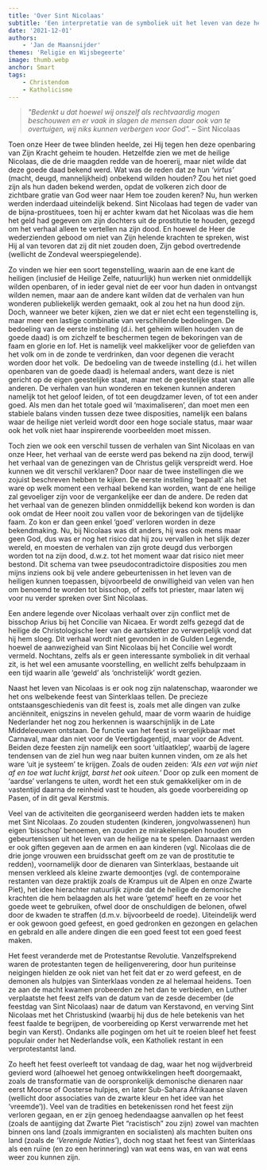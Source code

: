 ```yaml
---
title: 'Over Sint Nicolaas'
subtitle: 'Een interpretatie van de symboliek uit het leven van deze heilige, losjes gebaseerd op de Gulden Legende'
date: '2021-12-01'
authors:
    - 'Jan de Maansnijder'
themes: 'Religie en Wijsbegeerte'
image: thumb.webp
anchor: Smart
tags:
    - Christendom
    - Katholicisme
---
```


>_"Bedenkt u dat hoewel wij onszelf als rechtvaardig mogen beschouwen en er vaak in slagen de mensen daar ook van te overtuigen, wij niks kunnen verbergen voor God"._ – Sint Nicolaas

Toen onze Heer de twee blinden heelde, zei Hij tegen hen deze openbaring van Zijn Kracht geheim te houden. Hetzelfde zien we met de heilige Nicolaas, die de drie maagden redde van de hoererij, maar niet wilde dat deze goede daad bekend werd. Wat was de reden dat ze hun _‘virtus’_ (macht, deugd, mannelijkheid) onbekend wilden houden? Zou het niet goed zijn als hun daden bekend werden, opdat de volkeren zich door de zichtbare gratie van God weer naar Hem toe zouden keren? Nu, hun werken werden inderdaad uiteindelijk bekend. Sint Nicolaas had tegen de vader van de bijna-prostituees, toen hij er achter kwam dat het Nicolaas was die hem het geld had gegeven om zijn dochters uit de prostitutie te houden, gezegd om het verhaal alleen te vertellen na zijn dood. En hoewel de Heer de wederzienden gebood om niet van Zijn helende krachten te spreken, wist Hij al van tevoren dat zij dit niet zouden doen, Zijn gebod overtredende (wellicht de Zondeval weerspiegelende).

Zo vinden we hier een soort tegenstelling, waarin aan de ene kant de heiligen (inclusief de Heilige Zelfe, natuurlijk) hun werken niet onmiddellijk wilden openbaren, of in ieder geval niet de eer voor hun daden in ontvangst wilden nemen, maar aan de andere kant wilden dat de verhalen van hun wonderen publiekelijk werden gemaakt, ook al zou het na hun dood zijn. Doch, wanneer we beter kijken, zien we dat er niet echt een tegenstelling is, maar meer een lastige combinatie van verschillende bedoelingen. De bedoeling van de eerste instelling (d.i. het geheim willen houden van de goede daad) is om zichzelf te beschermen tegen de bekoringen van de faam en glorie en lof. Het is namelijk veel makkelijker voor de geliefden van het volk om in de zonde te verdrinken, dan voor degenen die veracht worden door het volk.  De bedoeling van de tweede instelling (d.i. het willen openbaren van de goede daad) is helemaal anders, want deze is niet gericht op de eigen geestelijke staat, maar met de geestelijke staat van alle anderen. De verhalen van hun wonderen en tekenen kunnen anderen namelijk tot het geloof leiden, of tot een deugdzamer leven, of tot een ander goed. Als men dan het totale goed wil ‘maximaliseren’, dan moet men een stabiele balans vinden tussen deze twee disposities, namelijk een balans waar de heilige niet verleid wordt door een hoge sociale status, maar waar ook het volk niet haar inspirerende voorbeelden moet missen.

Toch zien we ook een verschil tussen de verhalen van Sint Nicolaas en van onze Heer, het verhaal van de eerste werd pas bekend na zijn dood, terwijl het verhaal van de genezingen van de Christus gelijk verspreidt werd. Hoe kunnen we dit verschil verklaren? Door naar de twee instellingen die we zojuist beschreven hebben te kijken. De eerste instelling ‘bepaalt’ als het ware op welk moment een verhaal bekend kan worden, want de ene heilige zal gevoeliger zijn voor de vergankelijke eer dan de andere. De reden dat het verhaal van de genezen blinden onmiddellijk bekend kon worden is dan ook omdat de Heer nooit zou vallen voor de bekoringen van de tijdelijke faam. Zo kon er dan geen enkel ‘goed’ verloren worden in deze bekendmaking. Nu, bij Nicolaas was dit anders, hij was ook mens maar geen God, dus was er nog het risico dat hij zou vervallen in het slijk dezer wereld, en moesten de verhalen van zijn grote deugd dus verborgen worden tot na zijn dood, d.w.z. tot het moment waar dat risico niet meer bestond. Dit schema van twee pseudocontradictoire disposities zou men mijns inziens ook bij vele andere gebeurtenissen in het leven van de heiligen kunnen toepassen, bijvoorbeeld de onwilligheid van velen van hen om benoemd te worden tot bisschop, of zelfs tot priester, maar laten wij voor nu verder spreken over Sint Nicolaas.

Een andere legende over Nicolaas verhaalt over zijn conflict met de bisschop Arius bij het Concilie van Nicaea. Er wordt zelfs gezegd dat de heilige de Christologische leer van de aartsketter zo verwerpelijk vond dat hij hem sloeg. Dit verhaal wordt niet gevonden in de Gulden Legende, hoewel de aanwezigheid van Sint Nicolaas bij het Concilie wel wordt vermeld. Nochtans, zelfs als er geen interessante symboliek in dit verhaal zit, is het wel een amusante voorstelling, en wellicht zelfs behulpzaam in een tijd waarin alle ‘geweld’ als ‘onchristelijk’ wordt gezien. 

Naast het leven van Nicolaas is er ook nog zijn nalatenschap, waaronder we het ons welbekende feest van Sinterklaas tellen. De precieze ontstaansgeschiedenis van dit feest is, zoals met alle dingen van zulke anciënniteit, enigszins in nevelen gehuld, maar de vorm waarin de huidige Nederlander het nog zou herkennen is waarschijnlijk in de Late Middeleeuwen ontstaan. De functie van het feest is vergelijkbaar met Carnaval, maar dan niet voor de Veertigdagentijd, maar voor de Advent. Beiden deze feesten zijn namelijk een soort ‘uitlaatklep’, waarbij de lagere tendensen van de ziel hun weg naar buiten kunnen vinden, om ze als het ware ‘uit je systeem’ te krijgen. Zoals de ouden zeiden: _‘Als een vat wijn niet af en toe wat lucht krijgt, barst het ook uiteen.’_ Door op zulk een moment de ‘aardse’ verlangens te uiten, wordt het een stuk gemakkelijker om in de vastentijd daarna de reinheid vast te houden, als goede voorbereiding op Pasen, of in dit geval Kerstmis.

Veel van de activiteiten die georganiseerd werden hadden iets te maken met Sint Nicolaas. Zo zouden studenten (kinderen, jongvolwassenen) hun eigen ‘bisschop’ benoemen, en zouden ze mirakelenspelen houden om gebeurtenissen uit het leven van de heilige na te spelen. Daarnaast werden er ook giften gegeven aan de armen en aan kinderen (vgl. Nicolaas die de drie jonge vrouwen een bruidsschat geeft om ze van de prostitutie te redden), voornamelijk door de dienaren van Sinterklaas, bestaande uit mensen verkleed als kleine zwarte demoontjes (vgl. de contemporaine restanten van deze praktijk zoals de Krampus uit de Alpen en onze Zwarte Piet), het idee hierachter natuurlijk zijnde dat de heilige de demonische krachten die hem belaagden als het ware ‘getemd’ heeft en ze voor het goede weet te gebruiken, ofwel door de onschuldigen de belonen, ofwel door de kwaden te straffen (d.m.v. bijvoorbeeld de roede). Uiteindelijk werd er ook gewoon goed gefeest, en goed gedronken en gezongen en gelachen en gebrald en alle andere dingen die een goed feest tot een goed feest maken. 

Het feest veranderde met de Protestantse Revolutie. Vanzelfsprekend waren de protestanten tegen de heiligenverering, door hun puriteinse neigingen hielden ze ook niet van het feit dat er zo werd gefeest, en de demonen als hulpjes van Sinterklaas vonden ze al helemaal heidens. Toen ze aan de macht kwamen probeerden ze het dan te verbieden, en Luther verplaatste het feest zelfs van de datum van de zesde december (de feestdag van Sint Nicolaas) naar de datum van Kerstavond, en verving Sint Nicolaas met het Christuskind (waarbij hij dus de hele betekenis van het feest faalde te begrijpen, de voorbereiding op Kerst verwarrende met het begin van Kerst). Ondanks alle pogingen om het uit te roeien bleef het feest populair onder het Nederlandse volk, een Katholiek restant in een verprotestantst land.

Zo heeft het feest overleeft tot vandaag de dag, waar het nog wijdverbreid gevierd word (alhoewel het genoeg ontwikkelingen heeft doorgemaakt, zoals de transformatie van de oorspronkelijk demonische dienaren naar eerst Moorse of Oosterse hulpjes, en later Sub-Sahara Afrikaanse slaven (wellicht door associaties van de zwarte kleur en het idee van het ‘vreemde’)). Veel van de tradities en betekenissen rond het feest zijn verloren gegaan, en er zijn genoeg hedendaagse aanvallen op het feest (zoals de aantijging dat Zwarte Piet “racistisch” zou zijn) zowel van machten binnen ons land (zoals immigranten en socialisten) als machten buiten ons land (zoals de _‘Verenigde Naties’_), doch nog staat het feest van Sinterklaas als een ruïne (en zo een herinnering) van wat eens was, en van wat eens weer zou kunnen zijn.
